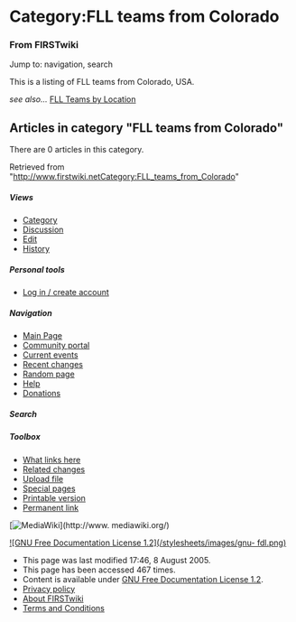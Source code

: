 # Category:FLL teams from Colorado

### From FIRSTwiki

Jump to: navigation, search

This is a listing of FLL teams from Colorado, USA.

_see also..._ [FLL Teams by Location](FLL_Teams_by_Location "FLL
Teams by Location" )

  

## Articles in category "FLL teams from Colorado"

There are 0 articles in this category.

Retrieved from
"<http://www.firstwiki.netCategory:FLL_teams_from_Colorado>"

##### Views

  * [Category](Category:FLL_teams_from_Colorado)
  * [Discussion](/index.php?title=Category_talk:FLL_teams_from_Colorado&action=edit)
  * [Edit](/index.php?title=Category:FLL_teams_from_Colorado&action=edit)
  * [History](/index.php?title=Category:FLL_teams_from_Colorado&action=history)

##### Personal tools

  * [Log in / create account](/index.php?title=Special:Userlogin&returnto=Category:FLL_teams_from_Colorado)

[](Main_Page "Main Page" )

##### Navigation

  * [Main Page](Main_Page)
  * [Community portal](FIRSTwiki:Community_portal)
  * [Current events](Current_events)
  * [Recent changes](Special:Recentchanges)
  * [Random page](Special:Random)
  * [Help](Help:Contents)
  * [Donations](FIRSTwiki:Site_support)

##### Search



##### Toolbox

  * [What links here](Special:Whatlinkshere/Category:FLL_teams_from_Colorado)
  * [Related changes](Special:Recentchangeslinked/Category:FLL_teams_from_Colorado)
  * [Upload file](Special:Upload)
  * [Special pages](Special:Specialpages)
  * [Printable version](/index.php?title=Category:FLL_teams_from_Colorado&printable=yes)
  * [Permanent link](/index.php?title=Category:FLL_teams_from_Colorado&oldid=40598)

[![MediaWiki](/skins/common/images/poweredby_mediawiki_88x31.png)](http://www.
mediawiki.org/)

[![GNU Free Documentation License 1.2](/stylesheets/images/gnu-
fdl.png)](http://www.gnu.org/copyleft/fdl.html)

  * This page was last modified 17:46, 8 August 2005.
  * This page has been accessed 467 times.
  * Content is available under [GNU Free Documentation License 1.2](http://www.gnu.org/copyleft/fdl.html "http://www.gnu.org/copyleft/fdl.html" ).
  * [Privacy policy](FIRSTwiki:Privacy_policy "FIRSTwiki:Privacy policy" )
  * [About FIRSTwiki](FIRSTwiki:About "FIRSTwiki:About" )
  * [Terms and Conditions](FIRSTwiki:Terms_and_conditions "FIRSTwiki:Terms and conditions" )

